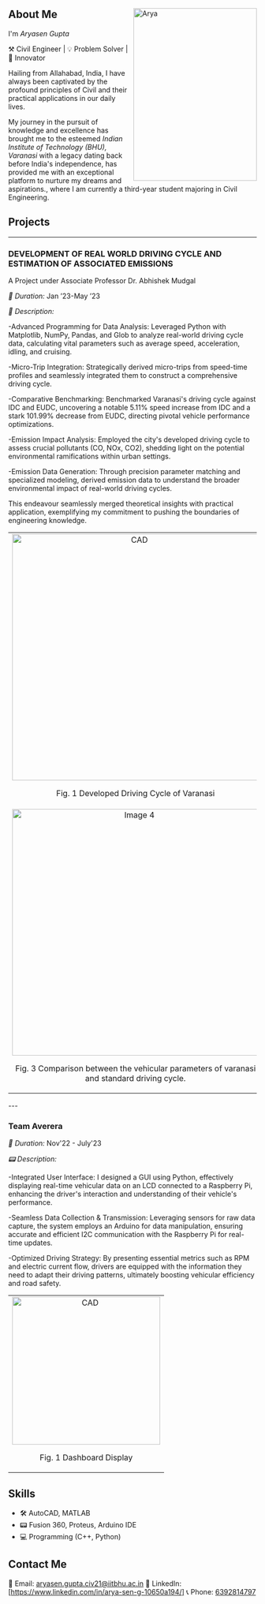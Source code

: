 <div align="left">
  <img src="https://github.com/yatokai-3/yatokai-3/assets/111629438/587fa4ff-c253-4c65-b89c-f8e8352f7d87" alt="Arya" width="250" height="350" style = "float: right" align="right">
  <p>
   
## About Me

I'm *Aryasen Gupta*

⚒️ Civil Engineer | 💡 Problem Solver | 🚀 Innovator



Hailing from Allahabad, India, I have always been captivated by the profound principles of Civil and their practical applications in our daily lives.

My journey in the pursuit of knowledge and excellence has brought me to the esteemed *Indian Institute of Technology (BHU), Varanasi* with a legacy dating back before India's independence, has provided me with an exceptional platform to nurture my dreams and aspirations., where I am currently a third-year student majoring in Civil Engineering. 
</p>
</div>


## Projects

---

### DEVELOPMENT OF REAL WORLD DRIVING CYCLE AND ESTIMATION OF ASSOCIATED EMISSIONS

A Project under Associate Professor Dr. Abhishek Mudgal

*📅 Duration:*  Jan ’23-May ’23

*🔧 Description:*

-Advanced Programming for Data Analysis: Leveraged Python with Matplotlib, NumPy, Pandas, and Glob to analyze real-world driving cycle data, calculating vital parameters such as average speed, acceleration, idling, and cruising.

-Micro-Trip Integration: Strategically derived micro-trips from speed-time profiles and seamlessly integrated them to construct a comprehensive driving cycle.

-Comparative Benchmarking: Benchmarked Varanasi's driving cycle against IDC and EUDC, uncovering a notable 5.11% speed increase from IDC and a stark 101.99% decrease from EUDC, directing pivotal vehicle performance optimizations.

-Emission Impact Analysis: Employed the city's developed driving cycle to assess crucial pollutants (CO, NOx, CO2), shedding light on the potential environmental ramifications within urban settings.

-Emission Data Generation: Through precision parameter matching and specialized modeling, derived emission data to understand the broader environmental impact of real-world driving cycles.

This endeavour seamlessly merged theoretical insights with practical application, exemplifying my commitment to pushing the boundaries of engineering knowledge.



<table>
  <tr>
    <td align="center">
      <img src="https://github.com/yatokai-3/yatokai-3/assets/111629438/c22aa1e6-0c4d-46d3-884f-62232a596a56" alt="CAD" width="500">
      <p>Fig. 1 Developed Driving Cycle of Varanasi</p>
    </td>
    <td align="center">
      <img src="https://github.com/yatokai-3/yatokai-3/assets/111629438/5e67638d-a769-40ee-9040-41ff5658e4e5" alt="Mesh" width="500">
      <p>Fig. 2 European Driving Cycle(EUDC)</p>
    </td>
  </tr>
  <tr>
    <td align="center">
     <img src="https://github.com/yatokai-3/yatokai-3/assets/111629438/5b54a614-3077-4090-b3a3-f1830486dce1" alt="Image 4" width="500">
      <p>Fig. 3 Comparison between the vehicular parameters of varanasi and standard driving cycle.</p>
    </td>
    <td align="center">
      <img src="https://github.com/yatokai-3/yatokai-3/assets/111629438/6df29df6-10ef-4142-96e5-c9a2a667bb5a" alt="Image 4" width="500">
      <p>Fig. 4 Comparison between the emission parameters of varanasi and standard driving cycle.</p>
    </td>
  </tr>
</table>
---

### Team Averera 


*📅 Duration:* Nov'22 - July'23


*📟 Description:* 

-Integrated User Interface: I designed a GUI using Python, effectively displaying real-time vehicular data on an LCD connected to a Raspberry Pi, enhancing the driver's interaction and understanding of their vehicle's performance.

-Seamless Data Collection & Transmission: Leveraging sensors for raw data capture, the system employs an Arduino for data manipulation, ensuring accurate and efficient I2C communication with the Raspberry Pi for real-time updates.

-Optimized Driving Strategy: By presenting essential metrics such as RPM and electric current flow, drivers are equipped with the information they need to adapt their driving patterns, ultimately boosting vehicular efficiency and road safety.


<table>
  <tr>
    <td align="center">
      <a href="https://github.com/yatokai-3/yatokai-3/assets/111629438/d4519c1c-9876-4404-897b-04f05f20e068">
        <img src="https://github.com/yatokai-3/yatokai-3/assets/111629438/d4519c1c-9876-4404-897b-04f05f20e068" alt="CAD" width="300">
      </a>
      <p>Fig. 1 Dashboard Display</p>
    </td>
  </tr>
</table>

## Skills
- 🛠️ AutoCAD, MATLAB
- 📟 Fusion 360, Proteus, Arduino IDE
- 💻 Programming (C++, Python)

## Contact Me

📧 Email: [aryasen.gupta.civ21@iitbhu.ac.in](mailto:aryasen.gupta.civ21@iitbhu.ac.in)
🔗 LinkedIn: [https://www.linkedin.com/in/arya-sen-g-10650a194/]
📞 Phone: [6392814797](tel:+91-6392814797)
